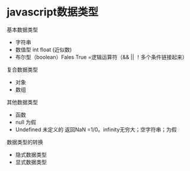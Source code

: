 # javascript数据类型

基本数据类型

* 字符串
* 数值型 int float (近似数) 
* 布尔型（boolean）Fales  True =逻辑运算符（&& || ！多个条件链接起来）

复合数据类型

* 对象
* 数组

其他数据类型

* 函数
* null 为假
* Undefined 未定义的  返回NaN =1/0。infinity无穷大；空字符串；为假

数据类型的转换

* 隐式数据类型
* 显式数据类型